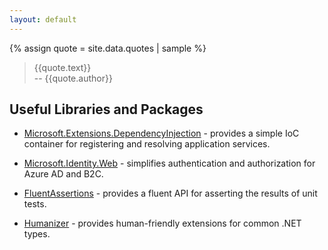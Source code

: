 ```yaml
---
layout: default
---
```


{% assign quote = site.data.quotes | sample %}
> {{quote.text}}  
>-- {{quote.author}}

## Useful Libraries and Packages

- [Microsoft.Extensions.DependencyInjection](https://github.com/dotnet/runtime/blob/main/src/libraries/Microsoft.Extensions.DependencyInjection/README.md) - provides a simple IoC container for registering and resolving application services.

- [Microsoft.Identity.Web](/libs/microsoft-identity-web.html) - simplifies authentication and authorization for Azure AD and B2C.

- [FluentAssertions](https://fluentassertions.com/) - provides a fluent API for asserting the results of unit tests.

- [Humanizer](https://github.com/Humanizr/Humanizer) - provides human-friendly extensions for common .NET types.